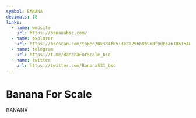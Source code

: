 ```yaml
---
symbol: BANANA
decimals: 18
links:
  - name: website
    url: https://bananabsc.com/
  - name: explorer
    url: https://bscscan.com/token/0x3d4f0513e8a29669b960f9dbca61861548a9a760
  - name: telegram
    url: https://t.me/BananaForScale_bsc
  - name: twitter
    url: https://twitter.com/BananaS31_bsc
---
```


# Banana For Scale

BANANA
